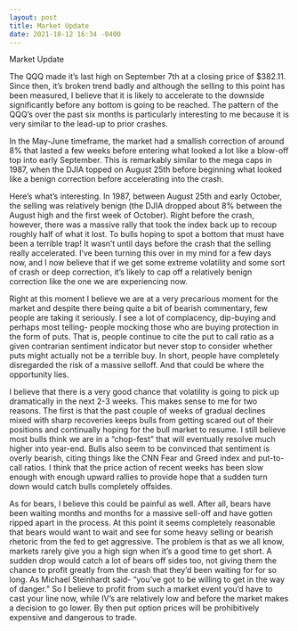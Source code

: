```yaml
---
layout: post
title: Market Update
date: 2021-10-12 16:34 -0400
---
```


Market Update

The QQQ made it’s last high on September 7th at a closing price of $382.11. Since then, it’s broken trend badly and although the selling to this point has been measured, I believe that it is likely to accelerate to the downside significantly before any bottom is going to be reached. The pattern of the QQQ’s over the past six months is particularly interesting to me because it is very similar to the lead-up to prior crashes.

In the May-June timeframe, the market had a smallish correction of around 8% that lasted a few weeks before entering what looked a lot like a blow-off top into early September. This is remarkably similar to the mega caps in 1987, when the DJIA topped on August 25th before beginning what looked like a benign correction before accelerating into the crash.

Here’s what’s interesting. In 1987, between August 25th and early October, the selling was relatively benign (the DJIA dropped about 8% between the August high and the first week of October). Right before the crash, however, there was a massive rally that took the index back up to recoup roughly half of what it lost. To bulls hoping to spot a bottom that must have been a terrible trap! It wasn’t until days before the crash that the selling really accelerated. I’ve been turning this over in my mind for a few days now, and I now believe that if we get some extreme volatility and some sort of crash or deep correction, it’s likely to cap off a relatively benign correction like the one we are experiencing now.

Right at this moment I believe we are at a very precarious moment for the market and despite there being quite a bit of bearish commentary, few people are taking it seriously. I see a lot of complacency, dip-buying and perhaps most telling- people mocking those who are buying protection in the form of puts. That is, people continue to cite the put to call ratio as a given contrarian sentiment indicator but never stop to consider whether puts might actually not be a terrible buy. In short, people have completely disregarded the risk of a massive selloff. And that could be where the opportunity lies.

I believe that there is a very good chance that volatility is going to pick up dramatically in the next 2-3 weeks. This makes sense to me for two reasons. The first is that the past couple of weeks of gradual declines mixed with sharp recoveries keeps bulls from getting scared out of their positions and continually hoping for the bull market to resume. I still believe most bulls think we are in a “chop-fest” that will eventually resolve much higher into year-end. Bulls also seem to be convinced that sentiment is overly bearish, citing things like the CNN Fear and Greed index and put-to-call ratios. I think that the price action of recent weeks has been slow enough with enough upward rallies to provide hope that a sudden turn down would catch bulls completely offsides.

As for bears, I believe this could be painful as well. After all, bears have been waiting months and months for a massive sell-off and have gotten ripped apart in the process. At this point it seems completely reasonable that bears would want to wait and see for some heavy selling or bearish rhetoric from the fed to get aggressive. The problem is that as we all know, markets rarely give you a high sign when it’s a good time to get short. A sudden drop would catch a lot of bears off sides too, not giving them the chance to profit greatly from the crash that they’d been waiting for for so long. As Michael Steinhardt said- “you’ve got to be willing to get in the way of danger.” So I believe to profit from such a market event you’d have to cast your line now, while IV’s are relatively low and before the market makes a decision to go lower. By then put option prices will be prohibitively expensive and dangerous to trade.
